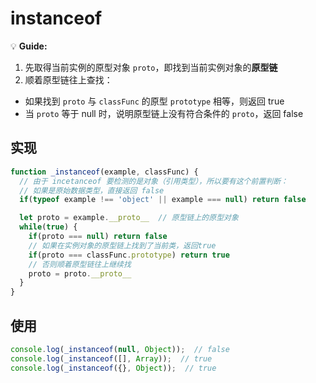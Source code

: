 # instanceof

💡 **Guide:**

1. 先取得当前实例的原型对象 `proto`，即找到当前实例对象的**原型链**
2. 顺着原型链往上查找：

- 如果找到 `proto` 与 `classFunc` 的原型 `prototype` 相等，则返回 true
- 当 `proto` 等于 null 时，说明原型链上没有符合条件的 `proto`，返回 false

## 实现

```js
function _instanceof(example, classFunc) {
  // 由于 incetanceof 要检测的是对象（引用类型），所以要有这个前置判断：
  // 如果是原始数据类型，直接返回 false
  if(typeof example !== 'object' || example === null) return false

  let proto = example.__proto__  // 原型链上的原型对象
  while(true) {
    if(proto === null) return false
    // 如果在实例对象的原型链上找到了当前类，返回true
    if(proto === classFunc.prototype) return true
    // 否则顺着原型链往上继续找
    proto = proto.__proto__
  }
}
```

## 使用

```js
console.log(_instanceof(null, Object));  // false
console.log(_instanceof([], Array));  // true
console.log(_instanceof({}, Object));  // true
```
